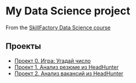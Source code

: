 # My Data Science project
From the [SkillFactory Data Science course](https://skillfactory.ru/data-scientist)

## Проекты

* [Проект 0. Игра: Угадай число](https://github.com/ValeriaKor/sf_data_science/tree/main/project_0)
* [Проект 1. Анализ резюме из HeadHunter](https://github.com/ValeriaKor/sf_data_science/tree/main/project_1)
* [Проект 2. Анализ вакансий из HeadHunter](https://github.com/ValeriaKor/sf_data_science/tree/main/project_2)
